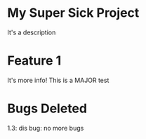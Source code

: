 # My Super Sick Project

It's a description

# Feature 1

It's more info!
This is a MAJOR test

# Bugs Deleted


1.3: dis bug: no more bugs

